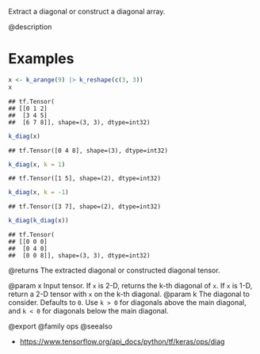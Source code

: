 Extract a diagonal or construct a diagonal array.

@description

# Examples

```r
x <- k_arange(9) |> k_reshape(c(3, 3))
x
```

```
## tf.Tensor(
## [[0 1 2]
##  [3 4 5]
##  [6 7 8]], shape=(3, 3), dtype=int32)
```

```r
k_diag(x)
```

```
## tf.Tensor([0 4 8], shape=(3), dtype=int32)
```

```r
k_diag(x, k = 1)
```

```
## tf.Tensor([1 5], shape=(2), dtype=int32)
```

```r
k_diag(x, k = -1)
```

```
## tf.Tensor([3 7], shape=(2), dtype=int32)
```

```r
k_diag(k_diag(x))
```

```
## tf.Tensor(
## [[0 0 0]
##  [0 4 0]
##  [0 0 8]], shape=(3, 3), dtype=int32)
```

@returns
The extracted diagonal or constructed diagonal tensor.

@param x Input tensor. If `x` is 2-D, returns the k-th diagonal of `x`.
    If `x` is 1-D, return a 2-D tensor with `x` on the k-th diagonal.
@param k The diagonal to consider. Defaults to `0`. Use `k > 0` for diagonals
    above the main diagonal, and `k < 0` for diagonals below
    the main diagonal.

@export
@family ops
@seealso
+ <https://www.tensorflow.org/api_docs/python/tf/keras/ops/diag>

